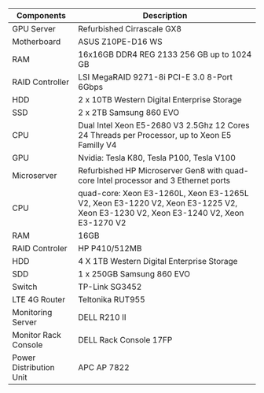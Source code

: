 | Components | Description |
| --- | --- |
| GPU Server | Refurbished Cirrascale GX8 |
| Motherboard | ASUS Z10PE-D16 WS |
| RAM | 16x16GB DDR4 REG 2133 256 GB  up to 1024 GB |
| RAID Controller | LSI MegaRAID 9271-8i PCI-E 3.0 8-Port 6Gbps  |
| HDD | 2 x 10TB Western Digital Enterprise Storage  |
| SSD | 2 x 2TB Samsung 860 EVO  |
| CPU | Dual Intel Xeon E5-2680 V3 2.5Ghz 12 Cores 24 Threads per Processor, up to Xeon E5 Familly V4 |
|GPU| Nvidia: Tesla K80, Tesla P100, Tesla V100 |
| Microserver | Refurbished HP Microserver Gen8 with quad-core Intel processor and 3 Ethernet ports|
| CPU| quad-core: Xeon E3-1260L, Xeon E3-1265L V2, Xeon E3-1220 V2, Xeon E3-1225 V2, Xeon E3-1230 V2, Xeon E3-1240 V2,  Xeon E3-1270 V2|
|RAM|16GB|
|RAID Controler | HP P410/512MB |
|HDD | 4 X 1TB Western Digital Enterprise Storage |
| SDD | 1 x 250GB  Samsung 860 EVO |
| Switch | TP-Link SG3452|
|LTE 4G Router| Teltonika RUT955|
| Monitoring Server | DELL R210 II |
| Monitor Rack Console | DELL Rack Console 17FP |
| Power Distribution Unit | APC AP 7822  |

